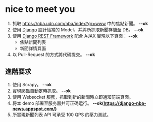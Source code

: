 # nice to meet you
1. 抓取 https://nba.udn.com/nba/index?gr=www 中的焦點新聞。 **--ok**
2. 使用 [Django](https://www.djangoproject.com/) 設計恰當的 Model，并將所抓取新聞存儲至 DB。 **--ok**
3. 使用 [Django REST Framework](http://www.django-rest-framework.org/) 配合 AJAX 實現以下頁面： **--ok**
	 * 焦點新聞列表
	 * 新聞詳情頁面
4. 以 Pull-Request 的方式將代碼提交。 **--ok**
	
## 進階要求
1. 使用 Scrapy。 **--ok**
2. 實現爬蟲自動定時抓取。 **--ok**
3. 使用 Websocket 服務，抓取到新的新聞時立即通知前端頁面。
4. 将本 demo 部署至服务器并可正确运行。 **--ok(https://django-nba-news.appspot.com/)**
5. 所實現新聞列表 API 可承受 100 QPS 的壓力測試。
